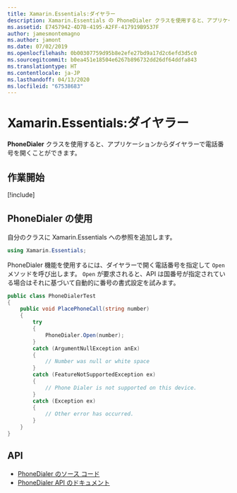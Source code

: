```yaml
---
title: Xamarin.Essentials:ダイヤラー
description: Xamarin.Essentials の PhoneDialer クラスを使用すると、アプリケーションからダイヤラーで電話番号を開くことができます。
ms.assetid: E7457942-4D7B-4195-A2FF-417919B9537F
author: jamesmontemagno
ms.author: jamont
ms.date: 07/02/2019
ms.openlocfilehash: 0b00307759d95b8e2efe27bd9a17d2c6efd3d5c0
ms.sourcegitcommit: b0ea451e18504e6267b896732dd26df64ddfa843
ms.translationtype: HT
ms.contentlocale: ja-JP
ms.lasthandoff: 04/13/2020
ms.locfileid: "67538683"
---
```

# <a name="xamarinessentials-phone-dialer"></a>Xamarin.Essentials:ダイヤラー

**PhoneDialer** クラスを使用すると、アプリケーションからダイヤラーで電話番号を開くことができます。

## <a name="get-started"></a>作業開始

[!include[](~/essentials/includes/get-started.md)]

## <a name="using-phone-dialer"></a>PhoneDialer の使用

自分のクラスに Xamarin.Essentials への参照を追加します。

```csharp
using Xamarin.Essentials;
```

PhoneDialer 機能を使用するには、ダイヤラーで開く電話番号を指定して `Open` メソッドを呼び出します。 `Open` が要求されると、API は国番号が指定されている場合はそれに基づいて自動的に番号の書式設定を試みます。

```csharp
public class PhoneDialerTest
{
    public void PlacePhoneCall(string number)
    {
        try
        {
            PhoneDialer.Open(number);
        }
        catch (ArgumentNullException anEx)
        {
            // Number was null or white space
        }
        catch (FeatureNotSupportedException ex)
        {
            // Phone Dialer is not supported on this device.
        }
        catch (Exception ex)
        {
            // Other error has occurred.
        }
    }
}
```

## <a name="api"></a>API

- [PhoneDialer のソース コード](https://github.com/xamarin/Essentials/tree/master/Xamarin.Essentials/PhoneDialer)
- [PhoneDialer API のドキュメント](xref:Xamarin.Essentials.PhoneDialer)
